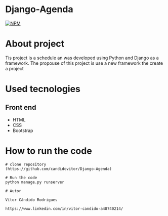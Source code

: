 # Django-Agenda
[![NPM](https://img.shields.io/npm/l/react)](https://github.com/candidovitor/Pokedex/blob/main/LICENSE)

# About project
Tis project is a schedule an was developed using Python and Django as a framework. The propouse of this project is use a new framework the create a project

# Used tecnologies
## Front end
- HTML
- CSS
- Bootstrap

# How to run the code

```
# clone repository
(https://github.com/candidovitor/Django-Agenda)

# Run the code 
python manage.py runserver

# Autor

Vítor Cândido Rodrigues

https://www.linkedin.com/in/vitor-candido-a48740214/
